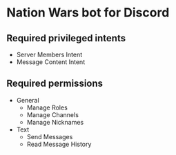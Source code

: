 # Nation Wars bot for Discord

## Required privileged intents

- Server Members Intent
- Message Content Intent

## Required permissions

- General
  - Manage Roles
  - Manage Channels
  - Manage Nicknames
- Text
  - Send Messages
  - Read Message History
